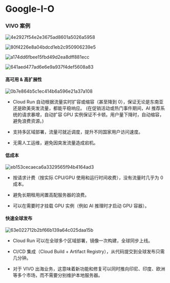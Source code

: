 # Google-I-O

### VIVO 案例
![4e2927f54e2e3675ad8601a5026a5958](https://github.com/user-attachments/assets/51222378-577a-45fb-abd2-89495379aad1)

![80f4226e8a04bdcd1eb2c950906239e5](https://github.com/user-attachments/assets/8256b1da-fc47-4854-91b1-aa6242ba0032)

![a174dd6fbee15fbd49d2ea8dff881ecc](https://github.com/user-attachments/assets/b9fa8108-7222-4579-8842-3de7ac72c0d4)

![641aed477ad6e6e9a937f4def5608a83](https://github.com/user-attachments/assets/0282c6b7-624b-499c-bb93-1630c3a4b0bd)

#### 高可用 & 高扩展性
![0b7e864b5c1ec414b6a596e21a37a108](https://github.com/user-attachments/assets/db838b94-b66b-4e52-a240-88bbbf4eec30)
- Cloud Run 自动根据流量实时扩容或缩容（甚至降到 0），保证无论是东南亚还是欧美突发流量，都能平稳响应。
  (在促销活动或热门事件期间，AI 推荐系统的请求暴增，自动扩容 GPU 实例保证不卡顿。用户量下降时，自动缩容，避免浪费资源。)

- 支持多区域部署，流量可就近调度，提升不同国家用户访问速度。

- 无需人工运维，避免因突发流量造成宕机。

#### 低成本
![eb153cecaeca6a3329565f94b4164ad3](https://github.com/user-attachments/assets/60aecb6b-19d2-4cdb-a6a5-26aa36db6f78)
- 按请求计费（按实际 CPU/GPU 使用和运行时间收费），没有流量时几乎为 0 成本。

- 避免长期租用闲置高配服务器的浪费。

- 可以在需要时才挂载 GPU 实例（例如 AI 推理时才启动 GPU 容器）。

#### 快速全球发布
![63e022712b2bf66b139a64c025daa15b](https://github.com/user-attachments/assets/afb4f60e-b4fb-4eb9-958c-911278607578)
- Cloud Run 可以在全球多个区域部署，镜像一次构建，全球同步上线。

- CI/CD 集成（Cloud Build + Artifact Registry），从代码提交到全球发布只需几分钟。

- 对于 VIVO 出海业务，这意味着新功能和修复可以同时推向印尼、印度、欧洲等多个市场，而不需要分别维护本地服务器。


